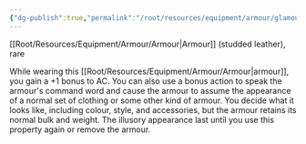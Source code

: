 ```yaml
---
{"dg-publish":true,"permalink":"/root/resources/equipment/armour/glamoured-studded-leather/"}
---
```


[[Root/Resources/Equipment/Armour/Armour\|Armour]] (studded leather), rare 

While wearing this [[Root/Resources/Equipment/Armour/Armour\|armour]], you gain a +1 bonus to AC. You can also use a bonus action to speak the armour's command word and cause the armour to assume the appearance of a normal set of clothing or some other kind of armour. You decide what it looks like, including colour, style, and accessories, but the armour retains its normal bulk and weight. The illusory appearance last until you use this property again or remove the armour.